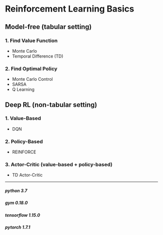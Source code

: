 # Reinforcement Learning Basics

## Model-free (tabular setting)
### 1. Find Value Function
- Monte Carlo
- Temporal Difference (TD)
### 2. Find Optimal Policy
- Monte Carlo Control
- SARSA
- Q Learning


## Deep RL (non-tabular setting)
### 1. Value-Based
- DQN

### 2. Policy-Based
- REINFORCE

### 3. Actor-Critic (value-based + policy-based)
- TD Actor-Critic
* * *
##### python 3.7
##### gym 0.18.0
##### tensorflow 1.15.0
##### pytorch 1.7.1
